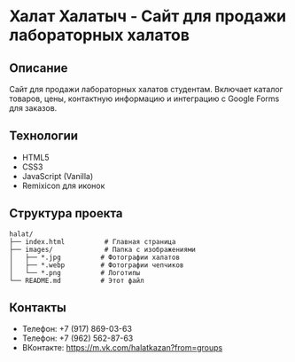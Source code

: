 # Халат Халатыч - Сайт для продажи лабораторных халатов

## Описание
Сайт для продажи лабораторных халатов студентам. Включает каталог товаров, цены, контактную информацию и интеграцию с Google Forms для заказов.

## Технологии
- HTML5
- CSS3
- JavaScript (Vanilla)
- Remixicon для иконок

## Структура проекта
```
halat/
├── index.html          # Главная страница
├── images/             # Папка с изображениями
│   ├── *.jpg          # Фотографии халатов
│   ├── *.webp         # Фотографии чепчиков
│   └── *.png          # Логотипы
└── README.md          # Этот файл
```
## Контакты
- Телефон: +7 (917) 869-03-63
- Телефон: +7 (962) 562-87-63
- ВКонтакте: https://m.vk.com/halatkazan?from=groups
